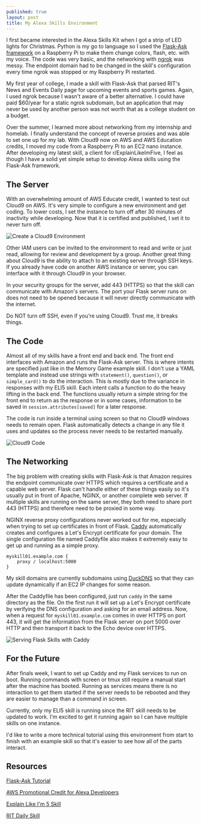 ```yaml
---
published: true
layout: post
title: My Alexa Skills Environment
---
```


I first became interested in the Alexa Skills Kit when I got a strip of LED lights for Christmas. Python is my go to language so I used the [Flask-Ask 
framework](https://developer.amazon.com/blogs/post/Tx14R0IYYGH3SKT/Flask-Ask-A-New-Python-Framework-for-Rapid-Alexa-Skills-Kit-Development) on a Raspberry Pi to make them change colors, flash, etc. with my voice. The code was very basic, and the networking with [ngrok](https://ngrok.com/) was messy. The endpoint domain had to be changed in the skill's configuration every time ngrok was stopped or my Raspberry Pi restarted.

My first year of college, I made a skill with Flask-Ask that parsed RIT's News and Events Daily page for upcoming events and sports games. Again, I used ngrok because I wasn't aware of a better alternative. I could have paid $60/year for a static ngrok subdomain, but an application that may never be used by another person was not worth that as a college student on a budget.

Over the summer, I learned more about networking from my internship and homelab. I finally understand the concept of reverse proxies and was able to set one up for my lab. With Cloud9 now on AWS and AWS Education credits, I moved my code from a Raspberry Pi to an EC2 nano instance. After developing my latest skill, a client for r/ExplainLikeImFive, I feel as though I have a solid yet simple setup to develop Alexa skills using the Flask-Ask framework.

## The Server

With an overwhelming amount of AWS Educate credit, I wanted to test out Cloud9 on AWS. It's very simple to configure a new environment and get coding. To lower costs, I set the instance to turn off after 30 minutes of inactivity while developing. Now that it is certified and published, I set it to never turn off.

![Create a Cloud9 Environment]({{site.baseurl}}/images/My-Alexa-Skills-Environment/environment-create.png)


Other IAM users can be invited to the environment to read and write or just read, allowing for review and development by a group. Another great thing about Cloud9 is the ability to attach to an existing server through SSH keys. If you already have code on another AWS instance or server, you can interface with it through Cloud9 in your browser.

In your security groups for the server, add 443 (HTTPS) so that the skill can communicate with Amazon's servers. The port your Flask server runs on does not need to be opened because it will never directly communicate with the internet.

Do NOT turn off SSH, even if you're using Cloud9. Trust me, it breaks things.

## The Code

Almost all of my skills have a front end and back end. The front end interfaces with Amazon and runs the Flask-Ask server. This is where intents are specified just like in the Memory Game example skill. I don't use a YAML template and instead use strings with `statement()`, `question()`, or `simple_card()` to do the interaction. This is mostly due to the variance in responses with my ELI5 skill. Each intent calls a function to do the heavy lifting in the back end. The functions usually return a simple string for the front end to return as the response or in some cases, information to be saved in `session.attributes[saved]` for a later response.

The code is run inside a terminal using screen so that no Cloud9 windows needs to remain open. Flask automatically detects a change in any file it uses and updates so the process never needs to be restarted manually.

![Cloud9 Code]({{site.baseurl}}/images/My-Alexa-Skills-Environment/skill-code.png)

## The Networking

The big problem with creating skills with Flask-Ask is that Amazon requires the endpoint communicate over HTTPS which requires a certificate and a capable web server. Flask can't handle either of these things easily so it's usually put in front of Apache, NGINX, or another complete web server. If multiple skills are running on the same server, they both need to share port 443 (HTTPS) and therefore need to be proxied in some way. 

NGINX reverse proxy configurations never worked out for me, especially when trying to set up certificates in front of Flask. [Caddy](https://caddyserver.com/) automatically creates and configures a Let's Encrypt certificate for your domain. The single configuration file named Caddyfile also makes it extremely easy to get up and running as a simple proxy.

```
myskill01.example.com {
	proxy / localhost:5000
}
```

My skill domains are currently subdomains using [DuckDNS](https://www.duckdns.org/) so that they can update dynamically if an EC2 IP changes for some reason.

After the Caddyfile has been configured, just run `caddy` in the same directory as the file. On the first run it will set up a Let's Encrypt certificate by verifying the DNS configuration and asking for an email address. Now, when a request for `myskill01.example.com` comes in over HTTPS on port 443, it will get the information from the Flask server on port 5000 over HTTP and then transport it back to the Echo device over HTTPS.

![Serving Flask Skills with Caddy]({{site.baseurl}}/images/My-Alexa-Skills-Environment/environment-networking.png)

## For the Future

After finals week, I want to set up Caddy and my Flask services to run on boot. Running commands with screen or tmux still require a manual start after the machine has booted. Running as services means there is no interaction to get them started if the server needs to be rebooted and they are easier to manage than a command in screen.

Currently, only my ELI5 skill is running since the RIT skill needs to be updated to work. I'm excited to get it running again so I can have multiple skills on one instance.

I'd like to write a more technical tutorial using this environment from start to finish with an example skill so that it's easier to see how all of the parts interact.

## Resources

[Flask-Ask Tutorial](https://developer.amazon.com/blogs/post/Tx14R0IYYGH3SKT/Flask-Ask-A-New-Python-Framework-for-Rapid-Alexa-Skills-Kit-Development)

[AWS Promotional Credit for Alexa Developers](https://developer.amazon.com/alexa-skills-kit/alexa-aws-credits)

[Explain Like I'm 5 Skill](https://skills-store.amazon.com/deeplink/dp/B077ZQWYX3?deviceType=app&share&refSuffix=ss_copy)

[RIT Daily Skill](https://www.amazon.com/dp/B073NQ3T4S/?ref-suffix=ss_copy)
